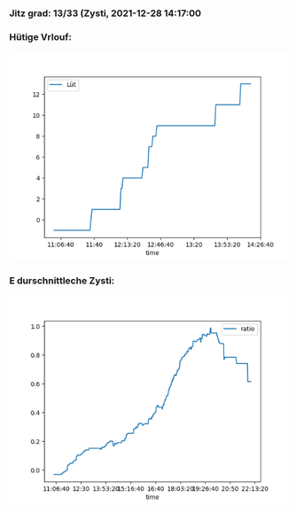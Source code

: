 ### Jitz grad: 13/33 (Zysti, 2021-12-28 14:17:00

### Hütige Vrlouf:
![Graph](Today.png)

### E durschnittleche Zysti:
![Graph](Zysti.png)